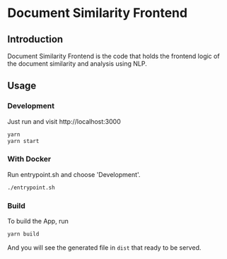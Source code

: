 # Document Similarity Frontend

## Introduction

Document Similarity Frontend is the code that holds the frontend logic of the document similarity and analysis using NLP.

## Usage

### Development

Just run and visit http://localhost:3000

```bash
yarn
yarn start
```

### With Docker

Run entrypoint.sh and choose 'Development'.

```bash
./entrypoint.sh
```

### Build

To build the App, run

```bash
yarn build
```

And you will see the generated file in `dist` that ready to be served.
